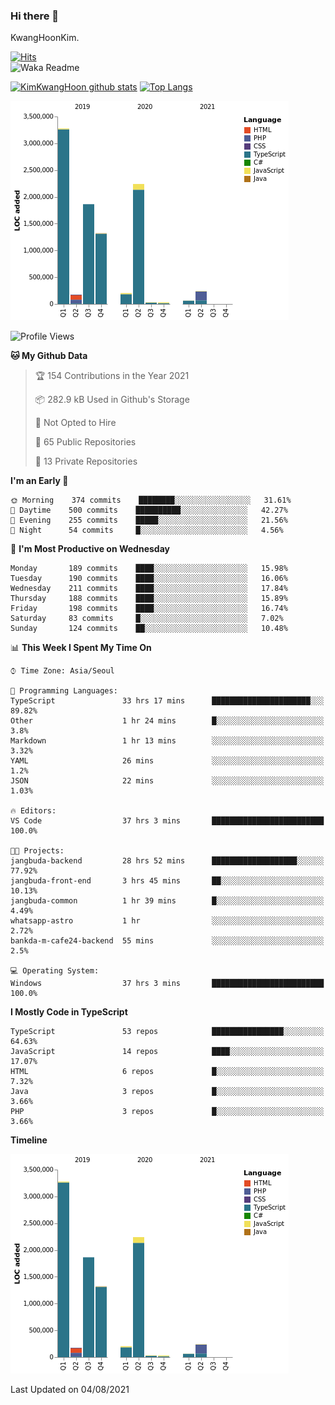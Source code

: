 ### Hi there 👋

KwangHoonKim.

[![Hits](https://hits.seeyoufarm.com/api/count/incr/badge.svg?url=https%3A%2F%2Fgithub.com%2Frhkdgns95)](https://hits.seeyoufarm.com)  
![Waka Readme](https://github.com/rhkdgns95/rhkdgns95/workflows/Waka%20Readme/badge.svg)

[![KimKwangHoon github stats](https://github-readme-stats.vercel.app/api?username=rhkdgns95&show_icons=true)](https://github.com/rhkdgns95/github-readme-stats)   [![Top Langs](https://github-readme-stats.vercel.app/api/top-langs/?username=rhkdgns95&layout=compact)](https://github.com/rhkdgns95/github-readme-stats)   


![Chart not found](https://raw.githubusercontent.com/rhkdgns95/rhkdgns95/master/charts/bar_graph.png) 



<!--START_SECTION:waka-->
![Profile Views](http://img.shields.io/badge/Profile%20Views-1-blue)

**🐱 My Github Data** 

> 🏆 154 Contributions in the Year 2021
 > 
> 📦 282.9 kB Used in Github's Storage 
 > 
> 🚫 Not Opted to Hire
 > 
> 📜 65 Public Repositories 
 > 
> 🔑 13 Private Repositories  
 > 
**I'm an Early 🐤** 

```text
🌞 Morning    374 commits    ████████░░░░░░░░░░░░░░░░░   31.61% 
🌆 Daytime    500 commits    ██████████░░░░░░░░░░░░░░░   42.27% 
🌃 Evening    255 commits    █████░░░░░░░░░░░░░░░░░░░░   21.56% 
🌙 Night      54 commits     █░░░░░░░░░░░░░░░░░░░░░░░░   4.56%

```
📅 **I'm Most Productive on Wednesday** 

```text
Monday       189 commits    ████░░░░░░░░░░░░░░░░░░░░░   15.98% 
Tuesday      190 commits    ████░░░░░░░░░░░░░░░░░░░░░   16.06% 
Wednesday    211 commits    ████░░░░░░░░░░░░░░░░░░░░░   17.84% 
Thursday     188 commits    ████░░░░░░░░░░░░░░░░░░░░░   15.89% 
Friday       198 commits    ████░░░░░░░░░░░░░░░░░░░░░   16.74% 
Saturday     83 commits     █░░░░░░░░░░░░░░░░░░░░░░░░   7.02% 
Sunday       124 commits    ██░░░░░░░░░░░░░░░░░░░░░░░   10.48%

```


📊 **This Week I Spent My Time On** 

```text
⌚︎ Time Zone: Asia/Seoul

💬 Programming Languages: 
TypeScript               33 hrs 17 mins      ██████████████████████░░░   89.82% 
Other                    1 hr 24 mins        █░░░░░░░░░░░░░░░░░░░░░░░░   3.8% 
Markdown                 1 hr 13 mins        ░░░░░░░░░░░░░░░░░░░░░░░░░   3.32% 
YAML                     26 mins             ░░░░░░░░░░░░░░░░░░░░░░░░░   1.2% 
JSON                     22 mins             ░░░░░░░░░░░░░░░░░░░░░░░░░   1.03%

🔥 Editors: 
VS Code                  37 hrs 3 mins       █████████████████████████   100.0%

🐱‍💻 Projects: 
jangbuda-backend         28 hrs 52 mins      ███████████████████░░░░░░   77.92% 
jangbuda-front-end       3 hrs 45 mins       ██░░░░░░░░░░░░░░░░░░░░░░░   10.13% 
jangbuda-common          1 hr 39 mins        █░░░░░░░░░░░░░░░░░░░░░░░░   4.49% 
whatsapp-astro           1 hr                ░░░░░░░░░░░░░░░░░░░░░░░░░   2.72% 
bankda-m-cafe24-backend  55 mins             ░░░░░░░░░░░░░░░░░░░░░░░░░   2.5%

💻 Operating System: 
Windows                  37 hrs 3 mins       █████████████████████████   100.0%

```

**I Mostly Code in TypeScript** 

```text
TypeScript               53 repos            ████████████████░░░░░░░░░   64.63% 
JavaScript               14 repos            ████░░░░░░░░░░░░░░░░░░░░░   17.07% 
HTML                     6 repos             █░░░░░░░░░░░░░░░░░░░░░░░░   7.32% 
Java                     3 repos             █░░░░░░░░░░░░░░░░░░░░░░░░   3.66% 
PHP                      3 repos             █░░░░░░░░░░░░░░░░░░░░░░░░   3.66%

```


**Timeline**

![Chart not found](https://raw.githubusercontent.com/rhkdgns95/rhkdgns95/master/charts/bar_graph.png) 


 Last Updated on 04/08/2021
<!--END_SECTION:waka-->
